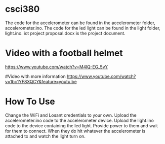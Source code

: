 # csci380
The code for the accelerometer can be found in the accelerometer folder, accelerometer.ino.
The code for the led light can be found in the light folder, light.ino.
iot project proposal.docx is the project document.

# Video with a football helmet
https://www.youtube.com/watch?v=M4lQ-EG_5vY

#Video with more information
https://www.youtube.com/watch?v=1bc1YF8XQCY&feature=youtu.be

# How To Use
Change the WiFi and Losant credentials to your own. Upload the accelerometer.ino code to the accelerometer device. Upload the
light.ino code to the device containing the led light. Provide power to them and wait for them to connect. When they do
hit whatever the accelerometer is attached to and watch the light turn on.